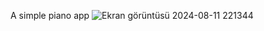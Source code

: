 A simple piano app
![Ekran görüntüsü 2024-08-11 221344](https://github.com/user-attachments/assets/38e3c99f-b244-43bd-a4f9-5767b7f30a7e)
